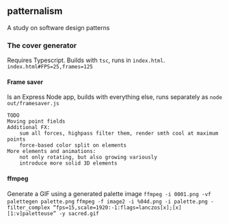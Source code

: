 ## patternalism
A study on software design patterns

### The cover generator
Requires Typescript. Builds with `tsc`, runs in `index.html`.
`index.html#FPS=25,frames=125`

#### Frame saver
Is an Express Node app, builds with everything else, runs separately as `node out/framesaver.js`

```
TODO
Moving point fields
Additional FX:
	sum all forces, highpass filter them, render smth cool at maximum points
	force-based color split on elements
More elements and animations:
	not only rotating, but also growing variously
	introduce more solid 3D elements
```

#### ffmpeg
Generate a GIF using a generated palette image
`ffmpeg -i 0001.png -vf palettegen palette.png`
`ffmpeg -f image2 -i %04d.png -i palette.png -filter_complex “fps=15,scale=1920:-1:flags=lanczos[x];[x][1:v]paletteuse” -y sacred.gif`